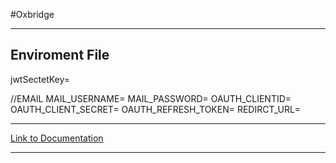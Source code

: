 #Oxbridge

-------------------------------------------------------------------
Enviroment File
----------------------------------------------------------------

jwtSectetKey=

//EMAIL
MAIL_USERNAME=
MAIL_PASSWORD=
OAUTH_CLIENTID=
OAUTH_CLIENT_SECRET=
OAUTH_REFRESH_TOKEN=
REDIRCT_URL=


-------------------
[Link to Documentation](https://docs.google.com/document/d/1i7ROGPdV98F_PqtCL5r01u1I3ncaTKW3sEjQPc1Q9P4/edit?usp=sharing)

-------------------